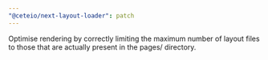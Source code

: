 ```yaml
---
"@ceteio/next-layout-loader": patch
---
```


Optimise rendering by correctly limiting the maximum number of layout files to those that are actually present in the pages/ directory.
